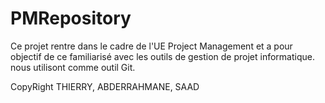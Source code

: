 # PMRepository
Ce projet rentre dans le cadre de l'UE Project Management et a pour objectif de ce familiarisé avec les outils de gestion de projet informatique. nous utilisont comme outil Git.

CopyRight THIERRY, ABDERRAHMANE, SAAD
